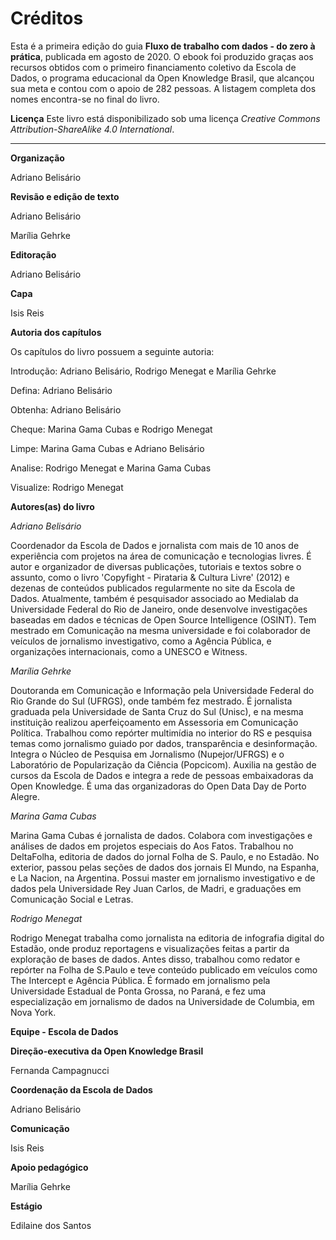 # Créditos
Esta é a primeira edição do guia **Fluxo de trabalho com dados - do zero à prática**, publicada em agosto de 2020. O ebook foi produzido graças aos recursos obtidos com o primeiro financiamento coletivo da Escola de Dados, o programa educacional da Open Knowledge Brasil, que alcançou sua meta e contou com o apoio de 282 pessoas. A listagem completa dos nomes encontra-se no final do livro. 

**Licença**
Este livro está disponibilizado sob uma licença *Creative Commons Attribution-ShareAlike 4.0 International*.

--------------

**Organização**

Adriano Belisário

**Revisão e edição de texto**

Adriano Belisário

Marília Gehrke

**Editoração**

Adriano Belisário

**Capa**

Isis Reis

**Autoria dos capítulos**

Os capítulos do livro possuem a seguinte autoria:

Introdução: Adriano Belisário, Rodrigo Menegat e Marília Gehrke

Defina: Adriano Belisário

Obtenha: Adriano Belisário

Cheque: Marina Gama Cubas e Rodrigo Menegat

Limpe: Marina Gama Cubas e Adriano Belisário

Analise: Rodrigo Menegat e Marina Gama Cubas

Visualize: Rodrigo Menegat 

**Autores(as) do livro**

*Adriano Belisário*

Coordenador da Escola de Dados e jornalista com mais de 10 anos de experiência com projetos na área de comunicação e tecnologias livres.  É autor e organizador de diversas publicações, tutoriais e textos sobre o assunto, como o livro 'Copyfight - Pirataria & Cultura Livre' (2012) e dezenas de conteúdos publicados regularmente no site da Escola de Dados. Atualmente, também é pesquisador associado ao Medialab da Universidade Federal do Rio de Janeiro, onde desenvolve investigações baseadas em dados e técnicas de Open Source Intelligence (OSINT). Tem mestrado em Comunicação na mesma universidade e foi colaborador de veículos de jornalismo investigativo, como a Agência Pública, e organizações internacionais, como a UNESCO e Witness.

*Marília Gehrke*

Doutoranda em Comunicação e Informação pela Universidade Federal do Rio Grande do Sul (UFRGS), onde também fez mestrado. É jornalista graduada pela Universidade de Santa Cruz do Sul (Unisc), e na mesma instituição realizou aperfeiçoamento em Assessoria em Comunicação Política. Trabalhou como repórter multimídia no interior do RS e pesquisa temas como jornalismo guiado por dados, transparência e desinformação. Integra o Núcleo de Pesquisa em Jornalismo (Nupejor/UFRGS) e o Laboratório de Popularização da Ciência (Popcicom). Auxilia na gestão de cursos da Escola de Dados e integra a rede de pessoas embaixadoras da Open Knowledge. É uma das organizadoras do Open Data Day de Porto Alegre.

*Marina Gama Cubas*

Marina Gama Cubas é jornalista de dados. Colabora com investigações e análises de dados em projetos especiais do Aos Fatos. Trabalhou no DeltaFolha, editoria de dados do jornal Folha de S. Paulo, e no Estadão. No exterior, passou pelas seções de dados dos jornais El Mundo, na Espanha, e La Nacion, na Argentina. Possui master em jornalismo investigativo e de dados pela Universidade Rey Juan Carlos, de Madri, e graduações em Comunicação Social e Letras.

*Rodrigo Menegat*

Rodrigo Menegat trabalha como jornalista na editoria de infografia digital do Estadão, onde produz reportagens e visualizações feitas a partir da exploração de bases de dados. Antes disso, trabalhou como redator e repórter na Folha de S.Paulo e teve conteúdo publicado em veículos como The Intercept e Agência Pública. É formado em jornalismo pela Universidade Estadual de Ponta Grossa, no Paraná, e fez uma especialização em jornalismo de dados na Universidade de Columbia, em Nova York.

**Equipe - Escola de Dados**

**Direção-executiva da Open Knowledge Brasil**

Fernanda Campagnucci

**Coordenação da Escola de Dados**

Adriano Belisário

**Comunicação**

Isis Reis

**Apoio pedagógico**

Marília Gehrke

**Estágio**

Edilaine dos Santos

